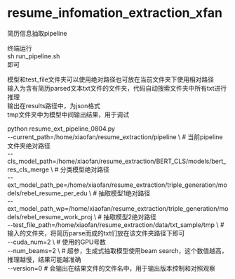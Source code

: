 # resume_infomation_extraction_xfan  
简历信息抽取pipeline  

终端运行  
sh run_pipeline.sh  
即可  

模型和test_file文件夹可以使用绝对路径也可放在当前文件夹下使用相对路径  
输入为含有简历parsed文本txt文件的文件夹，代码自动搜索文件夹中所有txt进行推理  
输出在results路径中，为json格式  
tmp文件夹中为模型中间输出结果，用于调试  
  
python resume_ext_pipeline_0804.py \
      --current_path=/home/xiaofan/resume_extraction/pipeline \ # 当前pipeline文件夹绝对路径  
      --cls_model_path=/home/xiaofan/resume_extraction/BERT_CLS/models/bert_res_cls_merge \ # 分类模型绝对路径  
      --ext_model_path_pe=/home/xiaofan/resume_extraction/triple_generation/models/rebel_resume_per_edu \ # 抽取模型1绝对路径  
      --ext_model_path_wp=/home/xiaofan/resume_extraction/triple_generation/models/rebel_resume_work_proj \ # 抽取模型2绝对路径  
      --test_file_path=/home/xiaofan/resume_extraction/data/txt_sample/tmp \ # 输入的文件夹，将简历parse而成的txt们放在该文件夹路径下即可  
      --cuda_num=2 \ # 使用的GPU号数  
      --num_beams=2 \ # 超参，生成式抽取模型使用beam search，这个数值越高，推理越慢，结果可能越准确  
      --version=0 # 会输出在结果文件的文件名中，用于输出版本控制和对照观察  
